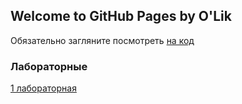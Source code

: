 ## Welcome to GitHub Pages by O'Lik

Обязательно загляните посмотреть [на код](https://github.com/OlyaPancyreva/web/)

### Лабораторные

[1 лабораторная](https://olyapancyreva.github.io/web/first/)
